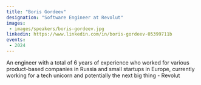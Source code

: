 ```yaml
---
title: "Boris Gordeev"
designation: "Software Engineer at Revolut"
images:
 - images/speakers/boris-gordeev.jpg
linkedin: https://www.linkedin.com/in/boris-gordeev-05399711b
events:
 - 2024
---
```


An engineer with a total of 6 years of experience who worked for various product-based companies in Russia and small startups in Europe, currently working for a tech unicorn and potentially the next big thing - Revolut